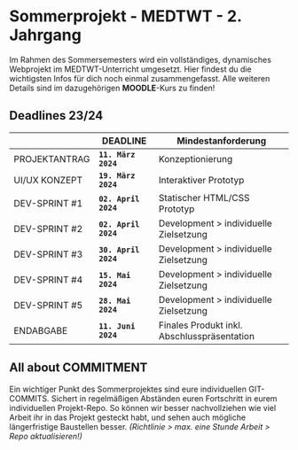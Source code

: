# Sommerprojekt - MEDTWT - 2. Jahrgang

Im Rahmen des Sommersemesters wird ein vollständiges, dynamisches Webprojekt im MEDTWT-Unterricht umgesetzt. Hier findest du die wichtigsten Infos für dich noch einmal zusammengefasst.
Alle weiteren Details sind im dazugehörigen **MOODLE**-Kurs zu finden!


## Deadlines 23/24

|                |DEADLINE |Mindestanforderung|
|----------------|-----------------------------------|-----------------------------|
|PROJEKTANTRAG|**`11. März 2024`**            |Konzeptionierung
|UI/UX KONZEPT|**`19. März 2024`**            |Interaktiver Prototyp
|DEV-SPRINT #1|**`02. April 2024`**            |Statischer HTML/CSS Prototyp
|DEV-SPRINT #2|**`02. April 2024`**            | Development > individuelle Zielsetzung         |
|DEV-SPRINT #3 |**`30. April 2024`**            | Development > individuelle Zielsetzung           
|DEV-SPRINT #4|**`15. Mai 2024`**  |Development > individuelle Zielsetzung   
DEV-SPRINT #5|**`28. Mai 2024`**  |Development > individuelle Zielsetzung   |
ENDABGABE|**`11. Juni 2024`**  |Finales Produkt inkl. Abschlusspräsentation  |

## All about COMMITMENT

Ein wichtiger Punkt des Sommerprojektes sind eure individuellen GIT-COMMITS. 
Sichert in regelmäßigen Abständen euren Fortschritt in eurem individuellen Projekt-Repo. So können wir besser nachvollziehen wie viel Arbeit ihr in das Projekt gesteckt habt, und sehen auch mögliche längerfristige Baustellen besser. *(Richtlinie > max. eine Stunde Arbeit > Repo aktualisieren!)* 



